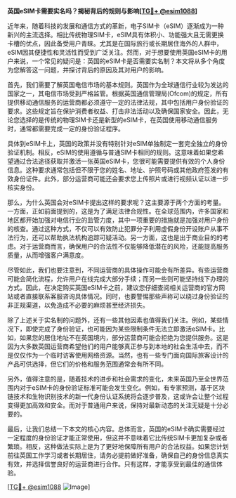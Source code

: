 **英国eSIM卡需要实名吗？揭秘背后的规则与影响[[TG💪+ @esim1088](https://t.me/s/esim1088)]**

近年来，随着科技的发展和通信方式的革新，电子SIM卡（eSIM）逐渐成为一种新兴的主流选择。相比传统物理SIM卡，eSIM具有体积小、功能强大且无需更换卡槽的优点，因此备受用户青睐。尤其是在国际旅行或长期居住海外的人群中，eSIM因其便捷性和灵活性而受到广泛关注。然而，对于想要使用英国eSIM卡的用户来说，一个常见的疑问是：英国的eSIM卡是否需要实名制？本文将从多个角度为您解答这一问题，并探讨背后的原因及其对用户的影响。

首先，我们需要了解英国电信市场的基本规则。英国作为全球通信行业较为发达的国家之一，其电信市场受到严格监管。根据英国通信管理局(Ofcom)的规定，所有提供移动通信服务的运营商都必须遵守一定的法律法规，其中包括用户身份验证的要求。这些规定旨在保护消费者权益、打击非法活动以及确保国家安全。因此，无论您选择的是传统的物理SIM卡还是新型的eSIM卡，在英国使用移动通信服务时，通常都需要完成一定的身份验证程序。

具体到eSIM卡上，英国的政策并没有特别针对eSIM单独制定一套完全独立的身份验证机制。相反，eSIM的使用遵循与普通SIM卡相同的规则。这意味着如果您希望通过合法途径获取并激活一张英国eSIM卡，您很可能需要提供有效的个人身份信息。这种要求通常包括但不限于您的姓名、地址、护照号码或其他政府签发的有效身份证件。此外，部分运营商可能还会要求您上传照片或进行视频认证以进一步核实身份。

那么，为什么英国会对eSIM卡提出这样的要求呢？这主要源于两个方面的考量。一方面，正如前面提到的，这是为了满足法律合规性。在全球范围内，许多国家和地区都开始加强对电信行业的监管力度，其中一项重要的措施就是加强对用户身份的核查。通过这种方式，不仅可以有效防止犯罪分子利用虚假身份开设账户从事不法行为，还可以帮助执法机构追踪可疑活动。另一方面，这也是出于商业目的的考虑。对于运营商而言，确保用户的合法性不仅能够降低潜在的风险，还能提高服务质量，从而增强客户满意度。

尽管如此，我们也要注意到，不同运营商的具体操作可能会有所差异。有些运营商可能会简化流程，允许用户在线完成大部分手续；而另一些则可能坚持线下办理的方式。因此，在决定购买英国eSIM卡之前，建议您仔细查阅相关运营商的官方网站或者直接联系客服咨询具体情况。同时，也要警惕那些声称可以绕过身份验证的非正规渠道，以免造成不必要的麻烦甚至经济损失。

除了上述关于实名制的问题外，还有一些其他因素也值得我们关注。例如，某些情况下，即使完成了身份验证，也可能因为某些限制条件无法立即激活eSIM卡。比如，如果您的居住地址不在英国境内，部分运营商可能会拒绝为您提供服务。这是因为大多数英国运营商希望他们的用户能够真正参与到本地的社会生活中去，而不是仅仅作为一个临时访客使用网络资源。当然，也有一些专门面向国际旅客设计的产品可供选择，但它们的价格和服务范围通常会有所不同。

另外，值得注意的是，随着技术的进步和社会需求的变化，未来英国乃至全世界范围内对于eSIM卡的身份验证标准可能会发生变化。例如，有专家预测，基于区块链技术和生物识别技术的新一代身份认证系统将会逐步普及，这或许会让整个过程变得更加高效和安全。而对于普通用户来说，保持对最新动态的关注无疑是十分必要的。

最后，让我们总结一下本文的核心内容。总体而言，英国的eSIM卡确实需要经过一定程度的身份验证才能正常使用，但这并不意味着它比传统SIM卡更加复杂或者繁琐。相反，这种做法实际上是为了更好地保障所有用户的合法权益。如果您计划前往英国工作学习或者长期居住，请务必提前做好准备，确保自己的身份信息真实有效，并选择信誉良好的运营商进行合作。只有这样，才能享受到最佳的通信体验。

[[TG💪+ @esim1088](https://t.me/s/esim1088) ![Image](https://i.postimg.cc/4NQfJmqS/Snipaste-2025-05-13-00-14-12.png)]